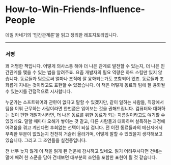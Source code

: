 # How-to-Win-Friends-Influence-People
데일 카네기의 '인간관계론'을 읽고 정리한 레포지토리입니다.

---

### 서평

꽤 저명한 책입니다. 어떻게 의사소통 해야 더 나은 관계로 발전할 수 있는지, 더 나은 인간관계를 맺을 수 있는 법을 알려주죠. 요즘 개발자의 필요 역량은 하드 스킬만 있지 않습니다. 동료들과 팀으로써 얼마나 조직에 잘 융화되는가도 포함되어 있죠. 동료들과 조화롭게 지내는 것이라고도 표현할 수 있겠습니다. 이 책은 어떻게 동료와 팀에 잘 융화될 수 있는지를 간접적으로 시사합니다. 

누군가는 소프트웨어와 관련이 없다고 말할 수 있겠지만, 같이 일하는 사람들, 직장에서 팀을 이뤄 근무하는 사람이라면 한번쯤은 읽어보는 것을 권해드립니다. 컴퓨터와 대화하는 것이 편한 개발자시라면, 더 나은 동료를 위한 동료가 되는 지름길이라고도 얘기할 수 있겠네요. 말할 때마다 오해가 쌓이는 것 같고, 다른 사람들과 대화하며 설득하는 과정에 어려움을 겪고 계신다면 후회없는 선택이 되실 겁니다. 전 이전 동료들과의 메신저에서 부족한 부분이 없었는지 천천히 거슬러 올라가며, 어떻게 말할 수 있었을지 생각해보고 있습니다. 그리고 그 조언들을 실천중입니다.

전 너무 늦지 않게 이 책을 읽게 된 천운에 감사하고 있네요. 읽기 어려우시다면 건네는 말에 배려 한 스푼을 담아 건네보면 대부분의 조언을 포함한 표현이 될 것 같습니다.